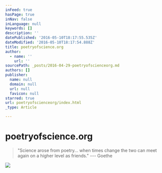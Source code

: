 ```yaml
---
inFeed: true
hasPage: true
inNav: false
inLanguage: null
keywords: []
description: ''
datePublished: '2016-05-10T18:17:55.535Z'
dateModified: '2016-05-10T18:17:54.888Z'
title: poetryofscience.org
author:
  - name: ''
    url: ''
sourcePath: _posts/2016-04-29-poetryofscienceorg.md
authors: []
publisher:
  name: null
  domain: null
  url: null
  favicon: null
starred: true
url: poetryofscienceorg/index.html
_type: Article

---
```

# poetryofscience.org

> "Science arose from poetry... when times change the two can meet again on a higher level as friends." --- Goethe

![](https://s3-us-west-2.amazonaws.com/the-grid-img/p/516b16b476a8189091f868bff5cb9932efeb2a2a.jpg)